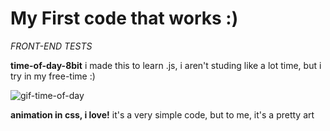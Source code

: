 # My First code that works :)
_FRONT-END TESTS_

**time-of-day-8bit**
i made this to learn .js, i aren't studing like a lot time, but i try in my free-time :)

![gif-time-of-day](gif-time-of-day.gif)

**animation in css, i love!**
it's a very simple code, but to me, it's a pretty art
